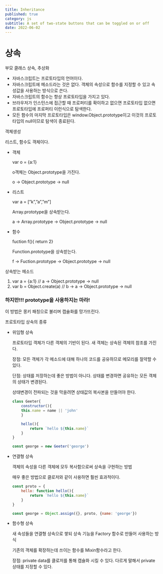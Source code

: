 ```yaml
---
title: Inheritance
published: true
category: js
subtitle: A set of two-state buttons that can be toggled on or off
date: 2022-06-02
---
```


# 상속

부모 클래스 상속, 추상화

- 자바스크립트는 프로토타입의 언어이다.
- 자바스크립트에 메소드라는 것은 없다. 객체의 속성으로 함수를 지정할 수 있고 속성값을 사용하는 방식으로 쓴다.
- 자바스크립트의 함수는 항상 프로토타입을 가지고 있다.
- 브라우저가 인스턴스에 접근할 때 프로퍼티를 확이하고 없으면 프로토타입 없으면 프로토타입에 프로퍼티 이런식으로 탐색한다.
- 모든 함수의 마지막 프로토타입은 window.Object.prototype이고 이것의 프로토타입의 null이므로 탐색이 종료된다.

객체생성

리스트, 함수도 객체이다.

- 객체
    
    var o = {a:1}
    
    o객체는 Object.prototype을 가진다.
    
    o → Object.prototype → null
    
- 리스트
    
    var a = [”k”,”a”,”m”]
    
    Array.prototype을 상속받는다.
    
    a → Array.prototype → Object.prototype → null
    
- 함수
    
    fuction f(){ return 2}
    
    Function.prototype을 상속받는다.
    
    f → Fuction.prototype → Object.prototype → null
    

상속받는 메소드

1. var a = {a:1} // a → Object.prototype → null
2. var b = Object.create(a) // b → a → Object.prototype → null

### 하지만!!! prototype을 사용하지는 마라!

이 방법은 몽키 패칭으로 불리며 캡슐화를 망가뜨린다.

프로토타입 상속의 종류

- 위임형 상속
    
    프로토타입 객체가 다른 객체의 기반이 된다. 새 객체는 상속된 객체의 참조를 가진다.
    
    장점: 모든 객체가 각 메소드에 대해 하나의 코드를 공유하므로 메모리를 절약할 수 있다.
    
    단점: 상태를 저장하는데 좋은 방법이 아니다. 상태를 변경하면 공유하는 모든 객체의 상태가 변경된다.
    
    상태변경이 전파되는 것을 막을려면 상태값의 복사본을 만들어야 한다.
    
    ```jsx
    class Geeter{
    	constructor(){
    	this.name = name || 'john'
    	}
    
    	hello(){
    		return `hello ${this.name}`
    	}
    }
    
    const george = new Geeter('george')
    ```
    
- 연결형 상속
    
    객체의 속성을 다른 객체에 모두 복사함으로써 상속을 구현하는 방법
    
    매우 좋은 방법으로 클로저와 같이 사용하면 훨씬 효과적이다.
    
    ```jsx
    const proto = {
    	hello: function hello(){
    		return `hello ${this.name}`
    	}
    }
    
    const george = Object.assign({}, proto, {name: 'george'})
    ```
    
- 함수형 상속
    
    새 속성들을 연결형 상속으로 쌓되 상속 기능을 Factory 함수로 만들어 사용하는 방식
    
    기존의 객체를 확장하는데 쓰이는 함수를 Mixin함수라고 한다.
    
    장점: private data를 클로저를 통해 캡슐화 시킬 수 있다. 다르게 말해서 private상태를 지정할 수 있다.
